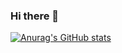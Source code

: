 ### Hi there 👋

[![Anurag's GitHub stats](https://github-readme-stats.vercel.app/api?username=thepixelist11)](https://github.com/anuraghazra/github-readme-stats)

<!--
**thepixelist11/thepixelist11** is a ✨ _special_ ✨ repository because its `README.md` (this file) appears on your GitHub profile.

Here are some ideas to get you started:

- 🔭 I’m currently working on ...
- 🌱 I’m currently learning ...
- 👯 I’m looking to collaborate on ...
- 🤔 I’m looking for help with ...
- 💬 Ask me about ...
- 📫 How to reach me: ...
- 😄 Pronouns: ...
- ⚡ Fun fact: ...
-->
